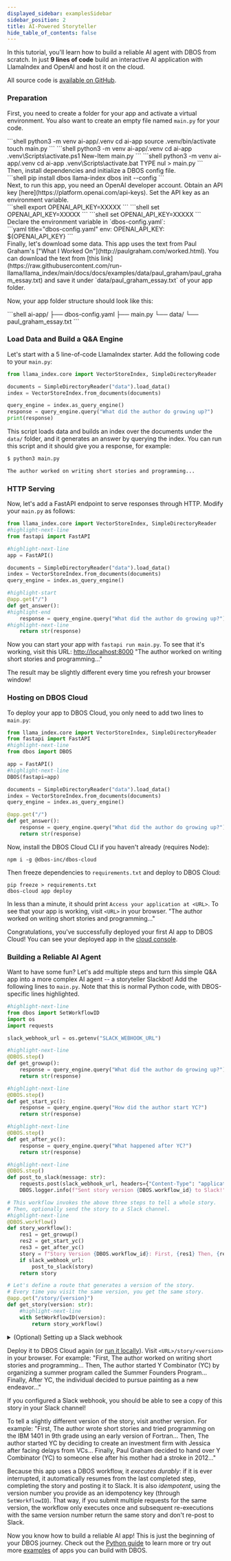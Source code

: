 ```yaml
---
displayed_sidebar: examplesSidebar
sidebar_position: 2
title: AI-Powered Storyteller
hide_table_of_contents: false
---
```


In this tutorial, you'll learn how to build a reliable AI agent with DBOS from scratch.
In just **9 lines of code** build an interactive AI application with LlamaIndex and OpenAI and host it on the cloud.

All source code is [available on GitHub](https://github.com/dbos-inc/dbos-demo-apps/tree/main/python/ai-storyteller).

### Preparation

<section className="row list">
<article className="col col--6">

First, you need to create a folder for your app and activate a virtual environment. You also want to create an empty file named `main.py` for your code.
</article>

<article className="col col--6">
<Tabs groupId="operating-systems" className="small-tabs">
<TabItem value="maclinux" label="macOS/Linux">
```shell
python3 -m venv ai-app/.venv
cd ai-app
source .venv/bin/activate
touch main.py
```
</TabItem>
<TabItem value="win-ps" label="Windows (PowerShell)">
```shell
python3 -m venv ai-app/.venv
cd ai-app
.venv\Scripts\activate.ps1
New-Item main.py
```
</TabItem>
<TabItem value="win-cmd" label="Windows (cmd)">
```shell
python3 -m venv ai-app/.venv
cd ai-app
.venv\Scripts\activate.bat
TYPE nul > main.py
```
</TabItem>
</Tabs>
</article>

<article className="col col--6">
Then, install dependencies and initialize a DBOS config file.
</article>

<article className="col col--6">
```shell
pip install dbos llama-index
dbos init --config
```
</article>

<article className="col col--6">
Next, to run this app, you need an OpenAI developer account. Obtain an API key [here](https://platform.openai.com/api-keys). Set the API key as an environment variable.
</article>

<article className="col col--6">
<Tabs groupId="operating-systems" className="small-tabs">
<TabItem value="maclinux" label="macOS/Linux">
```shell
export OPENAI_API_KEY=XXXXX
```
</TabItem>
<TabItem value="win-ps" label="Windows (PowerShell)">
```shell
set OPENAI_API_KEY=XXXXX
```
</TabItem>
<TabItem value="win-cmd" label="Windows (cmd)">
```shell
set OPENAI_API_KEY=XXXXX
```
</TabItem>
</Tabs>
</article>

<article className="col col--6">
Declare the environment variable in `dbos-config.yaml`:
</article>

<article className="col col--6">
```yaml title="dbos-config.yaml"
env:
  OPENAI_API_KEY: ${OPENAI_API_KEY}
```
</article>

<article className="col col--6">
Finally, let's download some data. This app uses the text from Paul Graham's ["What I Worked On"](http://paulgraham.com/worked.html). You can download the text from [this link](https://raw.githubusercontent.com/run-llama/llama_index/main/docs/docs/examples/data/paul_graham/paul_graham_essay.txt) and save it under `data/paul_graham_essay.txt` of your app folder.

Now, your app folder structure should look like this:
</article>

<article className="col col--6">
```shell
ai-app/
├── dbos-config.yaml
├── main.py
└── data/
    └── paul_graham_essay.txt
```
</article>
</section>

### Load Data and Build a Q&A Engine

Let's start with a 5 line-of-code LlamaIndex starter.
Add the following code to your `main.py`:

```python showLineNumbers title="main.py"
from llama_index.core import VectorStoreIndex, SimpleDirectoryReader

documents = SimpleDirectoryReader("data").load_data()
index = VectorStoreIndex.from_documents(documents)

query_engine = index.as_query_engine()
response = query_engine.query("What did the author do growing up?")
print(response)
```

This script loads data and builds an index over the documents under the `data/` folder, and it generates an answer by querying the index. You can run this script and it should give you a response, for example:
```bash
$ python3 main.py

The author worked on writing short stories and programming...
```

### HTTP Serving

Now, let's add a FastAPI endpoint to serve responses through HTTP. Modify your `main.py` as follows:

```python showLineNumbers title="main.py"
from llama_index.core import VectorStoreIndex, SimpleDirectoryReader
#highlight-next-line
from fastapi import FastAPI

#highlight-next-line
app = FastAPI()

documents = SimpleDirectoryReader("data").load_data()
index = VectorStoreIndex.from_documents(documents)
query_engine = index.as_query_engine()

#highlight-start
@app.get("/")
def get_answer():
#highlight-end
    response = query_engine.query("What did the author do growing up?")
#highlight-next-line
    return str(response)
```

Now you can start your app with `fastapi run main.py`. To see that it's working, visit this URL: [http://localhost:8000](http://localhost:8000) 
<BrowserWindow url="http://localhost:8000">
"The author worked on writing short stories and programming..."
</BrowserWindow>

The result may be slightly different every time you refresh your browser window!

### Hosting on DBOS Cloud

To deploy your app to DBOS Cloud, you only need to add two lines to `main.py`:

```python showLineNumbers title="main.py"
from llama_index.core import VectorStoreIndex, SimpleDirectoryReader
from fastapi import FastAPI
#highlight-next-line
from dbos import DBOS

app = FastAPI()
#highlight-next-line
DBOS(fastapi=app)

documents = SimpleDirectoryReader("data").load_data()
index = VectorStoreIndex.from_documents(documents)
query_engine = index.as_query_engine()

@app.get("/")
def get_answer():
    response = query_engine.query("What did the author do growing up?")
    return str(response)
```

Now, install the DBOS Cloud CLI if you haven't already (requires Node):

```shell
npm i -g @dbos-inc/dbos-cloud
```

Then freeze dependencies to `requirements.txt` and deploy to DBOS Cloud:

```shell
pip freeze > requirements.txt
dbos-cloud app deploy
```

In less than a minute, it should print `Access your application at <URL>`.
To see that your app is working, visit `<URL>` in your browser.
<BrowserWindow url="https://<username>-ai-app.cloud.dbos.dev">
"The author worked on writing short stories and programming..."
</BrowserWindow>

Congratulations, you've successfully deployed your first AI app to DBOS Cloud! You can see your deployed app in the [cloud console](https://console.dbos.dev/).

### Building a Reliable AI Agent

Want to have some fun?
Let's add multiple steps and turn this simple Q&A app into a more complex AI agent -- a storyteller Slackbot! Add the following lines to `main.py`.
Note that this is normal Python code, with DBOS-specific lines highlighted.

```python showLineNumbers title="main.py"
#highlight-next-line
from dbos import SetWorkflowID
import os
import requests

slack_webhook_url = os.getenv("SLACK_WEBHOOK_URL")

#highlight-next-line
@DBOS.step()
def get_growup():
    response = query_engine.query("What did the author do growing up?")
    return str(response)

#highlight-next-line
@DBOS.step()
def get_start_yc():
    response = query_engine.query("How did the author start YC?")
    return str(response)

#highlight-next-line
@DBOS.step()
def get_after_yc():
    response = query_engine.query("What happened after YC?")
    return str(response)

#highlight-next-line
@DBOS.step()
def post_to_slack(message: str):
    requests.post(slack_webhook_url, headers={"Content-Type": "application/json"}, json={"text": message})
    DBOS.logger.info(f"Sent story version {DBOS.workflow_id} to Slack!")

# This workflow invokes the above three steps to tell a whole story.
# Then, optionally send the story to a Slack channel.
#highlight-next-line
@DBOS.workflow()
def story_workflow():
    res1 = get_growup()
    res2 = get_start_yc()
    res3 = get_after_yc()
    story = f"Story Version {DBOS.workflow_id}: First, {res1} Then, {res2} Finally, {res3}"
    if slack_webhook_url:
        post_to_slack(story)
    return story

# Let's define a route that generates a version of the story.
# Every time you visit the same version, you get the same story.
@app.get("/story/{version}")
def get_story(version: str):
    #highlight-next-line
    with SetWorkflowID(version):
        return story_workflow()
```

<details>
<summary>(Optional) Setting up a Slack webhook </summary>

Optionally, you can create an [incoming webhook](https://api.slack.com/messaging/webhooks) to post stories from your app to your Slack workspace.
It should look something like this:

```
https://hooks.slack.com/services/T00000000/B00000000/XXXXXXXXXXXXXXXXXXXXXXXX
```

Set it as an environment variable:

<Tabs groupId="operating-systems" className="small-tabs">
<TabItem value="maclinux" label="macOS or Linux">
```shell
export SLACK_WEBHOOK_URL=XXXXX
```
</TabItem>
<TabItem value="win-ps" label="Windows (PowerShell)">
```shell
set SLACK_WEBHOOK_URL=XXXXX
```
</TabItem>
<TabItem value="win-cmd" label="Windows (cmd)">
```shell
set SLACK_WEBHOOK_URL=XXXXX
```
</TabItem>
</Tabs>


Declare the environment variable in `dbos-config.yaml`:


```yaml title="dbos-config.yaml"
env:
  SLACK_WEBHOOK_URL: ${SLACK_WEBHOOK_URL}
```

</details>


Deploy it to DBOS Cloud again (or [run it locally](../../quickstart#run-your-app-locally)). Visit `<URL>/story/<version>` in your browser. For example:
<BrowserWindow url="https://<username>-ai-app.cloud.dbos.dev/story/v1">
"First, The author worked on writing short stories and programming... Then, The author started Y Combinator (YC) by organizing a summer program called the Summer Founders Program... Finally, After YC, the individual decided to pursue painting as a new endeavor..."
</BrowserWindow>

If you configured a Slack webhook, you should be able to see a copy of this story in your Slack channel!

To tell a slightly different version of the story, visit another version. For example:
<BrowserWindow url="https://<username>-ai-app.cloud.dbos.dev/story/v2">
"First, The author wrote short stories and tried programming on the IBM 1401 in 9th grade using an early version of Fortran... Then, The author started YC by deciding to create an investment firm with Jessica after facing delays from VCs... Finally, Paul Graham decided to hand over Y Combinator (YC) to someone else after his mother had a stroke in 2012..."
</BrowserWindow>

Because this app uses a DBOS workflow, it _executes durably_: if it is ever interrupted, it automatically resumes from the last completed step, completing the story and posting it to Slack.
It is also _idempotent_, using the version number you provide as an idempotency key (through `SetWorkflowID`).
That way, if you submit multiple requests for the same version, the workflow only executes once and subsequent re-executions with the same version number return the same story and don't re-post to Slack.

Now you know how to build a reliable AI app! This is just the beginning of your DBOS journey. Check out the [Python guide](../programming-guide.md) to learn more or try out more [examples](../../examples) of apps you can build with DBOS.